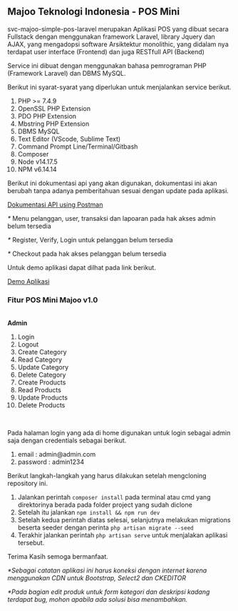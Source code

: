 <h2>Majoo Teknologi Indonesia - POS Mini</h2>
<p>svc-majoo-simple-pos-laravel merupakan Aplikasi POS yang dibuat secara Fullstack dengan menggunakan framework Laravel, library Jquery dan AJAX, yang mengadopsi software Arsiktektur monolithic, yang didalam nya terdapat user interface (Frontend) dan juga RESTfull API (Backend)</p>
<p>Service ini dibuat dengan menggunakan bahasa pemrograman PHP (Framework Laravel) dan DBMS MySQL.</p>

<p>Berikut ini syarat-syarat yang diperlukan untuk menjalankan service berikut.</p>
<ol>
  <li>PHP >= 7.4.9</li>
  <li>OpenSSL PHP Extension</li>
  <li>PDO PHP Extension</li>
  <li>Mbstring PHP Extension</li>
  <li>DBMS MySQL</li>
  <li>Text Editor (VScode, Sublime Text)</li>
  <li>Command Prompt Line/Terminal/Gitbash</li>
  <li>Composer</li>
  <li>Node v14.17.5</li>
  <li>NPM v6.14.14</li>
 </ol>
 
 <p>Berikut ini dokumentasi api yang akan digunakan, dokumentasi ini akan berubah tanpa adanya pemberitahuan sesuai dengan update pada aplikasi.</p>
 <a href="https://documenter.getpostman.com/view/9640381/UVByHUxx" target="_blank">Dokumentasi API using Postman</a>
 <p><i>*</i> Menu pelanggan, user, transaksi dan lapoaran pada hak akses admin belum tersedia</p>
 <p><i>*</i> Register, Verify, Login untuk pelanggan belum tersedia</p>
 <p><i>*</i> Checkout pada hak akses pelanggan belum tersedia</p>
 
 <p>Untuk demo aplikasi dapat dilhat pada link berikut.</p>
 <a href="https://majoo-pos-mini.pandalas.com/">Demo Aplikasi</a>
 
 <h3>Fitur POS Mini Majoo v1.0</h3>
 <br/>
<b>Admin</b>
<ol>
<li>Login</li>
<li>Logout</li>
<li>Create Category</li>
<li>Read Category</li>
<li>Update Category</li>
<li>Delete Category</li>
<li>Create Products</li>
<li>Read Products</li>
<li>Update Products</li>
<li>Delete Products</li>
</ol>
<br/>
<p>Pada halaman login yang ada di home digunakan untuk login sebagai admin saja dengan credentials sebagai berikut.</p>
<ol>
    <li>email : admin@admin.com</li>
    <li>password : admin1234</li>
</ol>

<p>Berikut langkah-langkah yang harus dilakukan setelah mengcloning repository ini.</p>
<ol>
    <li>Jalankan perintah <code>composer install</code> pada terminal atau cmd yang direktorinya berada pada folder project yang sudah diclone</li>
    <li>Setelah itu jalankan <code>npm install && npm run dev</code></li>
    <li>Setelah kedua perintah diatas selesai, selanjutnya melakukan migrations beserta seeder dengan perinta <code>php artisan migrate --seed</code></li>
    <li>Terakhir jalankan perintah <code>php artisan serve</code> untuk menjalakan aplikasi tersebut.</li>
</ol>

<p>Terima Kasih semoga bermanfaat.</p>

<p><i>*Sebagai catatan aplikasi ini harus koneksi dengan internet karena menggunakan CDN untuk Bootstrap, Select2 dan CKEDITOR</i></p>
<p><i>*Pada bagian edit produk untuk form kategori dan deskripsi kadang terdapat bug, mohon apabila ada solusi bisa menambahkan. </i></p>
